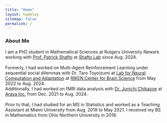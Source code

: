 ```yaml
---
title: "Home"
layout: homelay
sitemap: false
permalink: /
---
```


### About Me

I am a PhD student in Mathematical Sciences at Rutgers University Newark working with [Prof. Patrick Shafto](https://patrickshafto.com/) at [Shafto Lab](https://shaftolab.com/) since Aug. 2024.  <br/>
<br/>
Formerly, I had worked on Multi-Agent Reinforcement Learning under sequential social dilemmas with Dr. Taro Toyoizumi at [Lab for Neural Computation and Adaptation](https://toyoizumilab.riken.jp/) at [RIKEN Center for Brain Science](https://cbs.riken.jp/en/) from May 2022 to Aug. 2024.  <br/>
Additionally, I had worked on fMRI data analysis with [Dr. Junichi Chikazoe](https://scholar.google.com/citations?user=jlB0TpIAAAAJ&hl=en) at [Araya Inc.](https://research.araya.org/) from Dec. 2021 to Aug. 2024.  
<br/>
Prior to that, I had studied for an MS in Statistics and worked as a Teaching Assistant at Miami University from Aug. 2019 to May 2021. I received my BS in Mathematics from Ohio Northern University in 2019.

